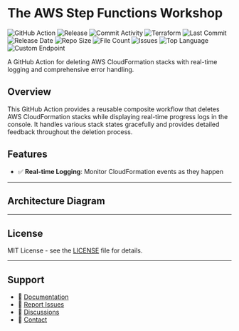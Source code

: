 # The AWS Step Functions Workshop

![GitHub Action](https://img.shields.io/badge/GitHub-Action-blue?logo=github)&nbsp;![Release](https://github.com/subhamay-bhattacharyya/1317-step-function-tf/actions/workflows/release.yaml/badge.svg)&nbsp;![Commit Activity](https://img.shields.io/github/commit-activity/t/subhamay-bhattacharyya/1317-step-function-tf)&nbsp;![Terraform](https://img.shields.io/badge/AWS-Terraform-orange?logo=amazonaws)&nbsp;![Last Commit](https://img.shields.io/github/last-commit/subhamay-bhattacharyya/1317-step-function-tf)&nbsp;![Release Date](https://img.shields.io/github/release-date/subhamay-bhattacharyya/1317-step-function-tf)&nbsp;![Repo Size](https://img.shields.io/github/repo-size/subhamay-bhattacharyya/1317-step-function-tf)&nbsp;![File Count](https://img.shields.io/github/directory-file-count/subhamay-bhattacharyya/1317-step-function-tf)&nbsp;![Issues](https://img.shields.io/github/issues/subhamay-bhattacharyya/1317-step-function-tf)&nbsp;![Top Language](https://img.shields.io/github/languages/top/subhamay-bhattacharyya/1317-step-function-tf)&nbsp;![Custom Endpoint](https://img.shields.io/endpoint?url=https://gist.githubusercontent.com/bsubhamay/d489815a3b13025d8c6f89541aac3442/raw/1317-step-function-tf.json?)


A GitHub Action for deleting AWS CloudFormation stacks with real-time logging and comprehensive error handling.

## Overview

This GitHub Action provides a reusable composite workflow that deletes AWS CloudFormation stacks while displaying real-time progress logs in the console. It handles various stack states gracefully and provides detailed feedback throughout the deletion process.

## Features

- ✅ **Real-time Logging**: Monitor CloudFormation events as they happen

---

## Architecture Diagram


---

## License

MIT License - see the [LICENSE](LICENSE) file for details.

---

## Support

- 📖 [Documentation](https://github.com/subhamay-bhattacharyya/1317-step-function-tf/wiki)
- 🐛 [Report Issues](https://github.com/subhamay-bhattacharyya/1317-step-function-tf/issues)
- 💬 [Discussions](https://github.com/subhamay-bhattacharyya/1317-step-function-tf/discussions)
- 📧 [Contact](mailto:support@subhamay.aws@gmail.com)